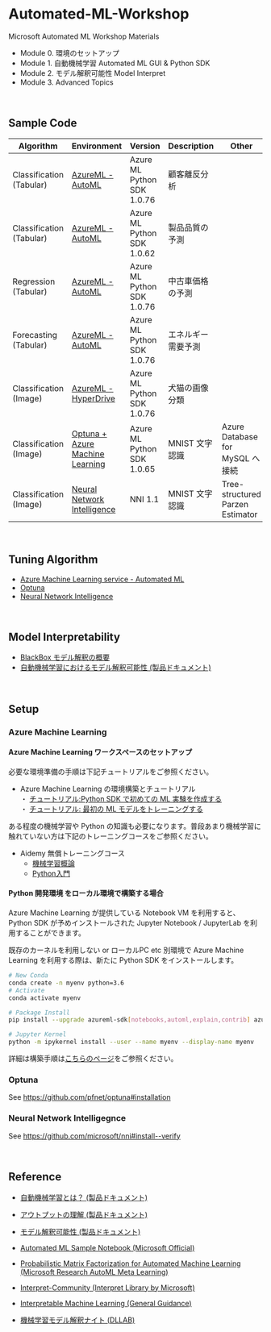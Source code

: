 # Automated-ML-Workshop

Microsoft Automated ML Workshop Materials 

- Module 0. 環境のセットアップ
- Module 1. 自動機械学習 Automated ML GUI & Python SDK  
- Module 2. モデル解釈可能性 Model Interpret  
- Module 3. Advanced Topics  

<br/>

## Sample Code
| Algorithm | Environment | Version | Description | Other | 
| --- | --- | --- | --- | --- | 
| Classification (Tabular) | [AzureML - AutoML](Sample/Azure-Machine-Learning/Churn-classification-explainer-remote.ipynb)| Azure ML Python SDK 1.0.76 | 顧客離反分析| |
| Classification (Tabular)| [AzureML - AutoML](Sample/Azure-Machine-Learning/FactoryQC-classification-explainer-remote.ipynb)| Azure ML Python SDK 1.0.62 | 製品品質の予測| |
| Regression (Tabular)| [AzureML - AutoML](Sample/Azure-Machine-Learning/Automobile-regression-explainer-remote.ipynb)|Azure ML Python SDK  1.0.76 | 中古車価格の予測| |
| Forecasting (Tabular)| [AzureML - AutoML](Sample/Azure-Machine-Learning/Energy-demand-forecasting-explainer-remote.ipynb)|Azure ML Python SDK  1.0.76 | エネルギー需要予測| |
| Classification (Image)| [AzureML - HyperDrive](Sample/Azure-Machine-Learning/Image-Classification-catdog-dataset-Hyperdrive.ipynb)|Azure ML Python SDK  1.0.76 | 犬猫の画像分類| |
| Classification (Image)| [Optuna + Azure Machine Learning](Sample/Optuna/Mnist-classification-keras-Optuna.ipynb)| Azure ML Python SDK 1.0.65 |  MNIST 文字認識| Azure Database for MySQL へ接続  |
| Classification (Image) | [Neural Network Intelligence](Sample/NNI/MNIST/)| NNI 1.1 | MNIST 文字認識| Tree-structured Parzen Estimator |



<br/>

## Tuning Algorithm

-  [Azure Machine Learning service - Automated ML](./Azure-Machine-Learning-service.md)
-  [Optuna](https://optuna.org/)
-  [Neural Network Intelligence](https://github.com/microsoft/nni)

<br/>    


## Model Interpretability

- [BlackBox モデル解釈の概要](./Model-Agnostic-Methods.md)
- [自動機械学習におけるモデル解釈可能性 (製品ドキュメント)](https://docs.microsoft.com/ja-jp/azure/machine-learning/service/how-to-machine-learning-interpretability-automl)

<br>
 
## Setup
### Azure Machine Learning

#### Azure Machine Learning ワークスペースのセットアップ

必要な環境準備の手順は下記チュートリアルをご参照ください。

- Azure Machine Learning  の環境構築とチュートリアル<br>
・ [チュートリアル:Python SDK で初めての ML 実験を作成する](https://docs.microsoft.com/ja-JP/azure/machine-learning/service/tutorial-1st-experiment-sdk-setup)<br>
・ [チュートリアル: 最初の ML モデルをトレーニングする](https://docs.microsoft.com/ja-JP/azure/machine-learning/service/tutorial-1st-experiment-sdk-train)

ある程度の機械学習や Python の知識も必要になります。普段あまり機械学習に触れていない方は下記のトレーニングコースをご参照ください。

- Aidemy 無償トレーニングコース
    - [機械学習概論](https://aidemy.net/courses/2010)
    - [Python入門](https://aidemy.net/courses/3010)

#### Python 開発環境 をローカル環境で構築する場合
Azure Machine Learning が提供している Notebook VM を利用すると、Python SDK が予めインストールされた Jupyter Notebook / JupyterLab を利用することができます。

既存のカーネルを利用しない or ローカルPC etc 別環境で Azure Machine Learning を利用する際は、新たに Python SDK をインストールします。

```bash
# New Conda
conda create -n myenv python=3.6
# Activate 
conda activate myenv
```
```bash
# Package Install
pip install --upgrade azureml-sdk[notebooks,automl,explain,contrib] azureml-dataprep
```
```bash
# Jupyter Kernel
python -m ipykernel install --user --name myenv --display-name myenv
```

詳細は構築手順は[こちらのページ](https://docs.microsoft.com/ja-JP/azure/machine-learning/service/how-to-configure-environment#local)をご参照ください。

### Optuna
See  https://github.com/pfnet/optuna#installation

### Neural Network Intelligegnce
See  https://github.com/microsoft/nni#install--verify

<br/>

## Reference
- [自動機械学習とは？ (製品ドキュメント)](https://docs.microsoft.com/ja-JP/azure/machine-learning/service/concept-automated-ml?WT.mc_id=oreilly-webinar-lazzeri)
- [アウトプットの理解 (製品ドキュメント)](https://docs.microsoft.com/ja-jp/azure/machine-learning/service/how-to-understand-automated-ml)
- [モデル解釈可能性 (製品ドキュメント)](https://docs.microsoft.com/ja-JP/azure/machine-learning/service/how-to-machine-learning-interpretability)
- [Automated ML Sample Notebook (Microsoft Official)](https://github.com/Azure/MachineLearningNotebooks/tree/master/how-to-use-azureml/automated-machine-learning)
- [Probabilistic Matrix Factorization for Automated Machine Learning (Microsoft Research AutoML Meta Learning)](https://www.microsoft.com/en-us/research/publication/probabilistic-matrix-factorization-for-automated-machine-learning/)

- [Interpret-Community (Interpret Library by Microsoft)](https://github.com/interpretml/interpret-community)

- [Interpretable Machine Learning (General Guidance)](https://christophm.github.io/interpretable-ml-book/)

- [機械学習モデル解釈ナイト (DLLAB)](https://dllab.connpass.com/event/153453/)